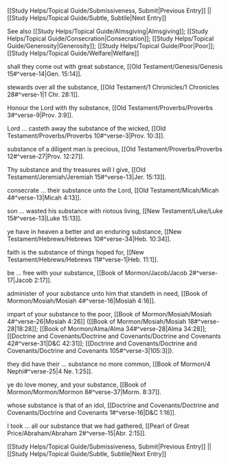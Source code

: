 [[Study Helps/Topical Guide/Submissiveness, Submit|Previous Entry]]  ||  [[Study Helps/Topical Guide/Subtle, Subtile|Next Entry]]

 See also [[Study Helps/Topical Guide/Almsgiving|Almsgiving]]; [[Study Helps/Topical Guide/Consecration|Consecration]]; [[Study Helps/Topical Guide/Generosity|Generosity]]; [[Study Helps/Topical Guide/Poor|Poor]]; [[Study Helps/Topical Guide/Welfare|Welfare]]

 shall they come out with great substance, [[Old Testament/Genesis/Genesis 15#^verse-14|Gen. 15:14]].

 stewards over all the substance, [[Old Testament/1 Chronicles/1 Chronicles 28#^verse-1|1 Chr. 28:1]].

 Honour the Lord with thy substance, [[Old Testament/Proverbs/Proverbs 3#^verse-9|Prov. 3:9]].

 Lord ... casteth away the substance of the wicked, [[Old Testament/Proverbs/Proverbs 10#^verse-3|Prov. 10:3]].

 substance of a diligent man is precious, [[Old Testament/Proverbs/Proverbs 12#^verse-27|Prov. 12:27]].

 Thy substance and thy treasures will I give, [[Old Testament/Jeremiah/Jeremiah 15#^verse-13|Jer. 15:13]].

 consecrate ... their substance unto the Lord, [[Old Testament/Micah/Micah 4#^verse-13|Micah 4:13]].

 son ... wasted his substance with riotous living, [[New Testament/Luke/Luke 15#^verse-13|Luke 15:13]].

 ye have in heaven a better and an enduring substance, [[New Testament/Hebrews/Hebrews 10#^verse-34|Heb. 10:34]].

 faith is the substance of things hoped for, [[New Testament/Hebrews/Hebrews 11#^verse-1|Heb. 11:1]].

 be ... free with your substance, [[Book of Mormon/Jacob/Jacob 2#^verse-17|Jacob 2:17]].

 administer of your substance unto him that standeth in need, [[Book of Mormon/Mosiah/Mosiah 4#^verse-16|Mosiah 4:16]].

 impart of your substance to the poor, [[Book of Mormon/Mosiah/Mosiah 4#^verse-26|Mosiah 4:26]] ([[Book of Mormon/Mosiah/Mosiah 18#^verse-28|18:28]]; [[Book of Mormon/Alma/Alma 34#^verse-28|Alma 34:28]]; [[Doctrine and Covenants/Doctrine and Covenants/Doctrine and Covenants 42#^verse-31|D&C 42:31]]; [[Doctrine and Covenants/Doctrine and Covenants/Doctrine and Covenants 105#^verse-3|105:3]]).

 they did have their ... substance no more common, [[Book of Mormon/4 Nephi#^verse-25|4 Ne. 1:25]].

 ye do love money, and your substance, [[Book of Mormon/Mormon/Mormon 8#^verse-37|Morm. 8:37]].

 whose substance is that of an idol, [[Doctrine and Covenants/Doctrine and Covenants/Doctrine and Covenants 1#^verse-16|D&C 1:16]].

 I took ... all our substance that we had gathered, [[Pearl of Great Price/Abraham/Abraham 2#^verse-15|Abr. 2:15]].

[[Study Helps/Topical Guide/Submissiveness, Submit|Previous Entry]]  ||  [[Study Helps/Topical Guide/Subtle, Subtile|Next Entry]]